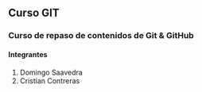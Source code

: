 ## Curso GIT

### Curso de repaso de contenidos de Git & GitHub

#### Integrantes

1) Domingo Saavedra
2) Cristian Contreras


